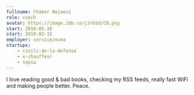 ```yaml
---
fullname: Chaker Bejaoui
role: coach
avatar: https://image.ibb.co/jJrbSd/CB.png
start: 2018-05-18
start: 2019-03-15
employer: service/numa
startups:
    - civils-de-la-defense
    - e-chauffeur
    - sepia
---
```


I love reading good & bad books, checking my RSS feeds, really fast WiFi and making people better. Peace.
